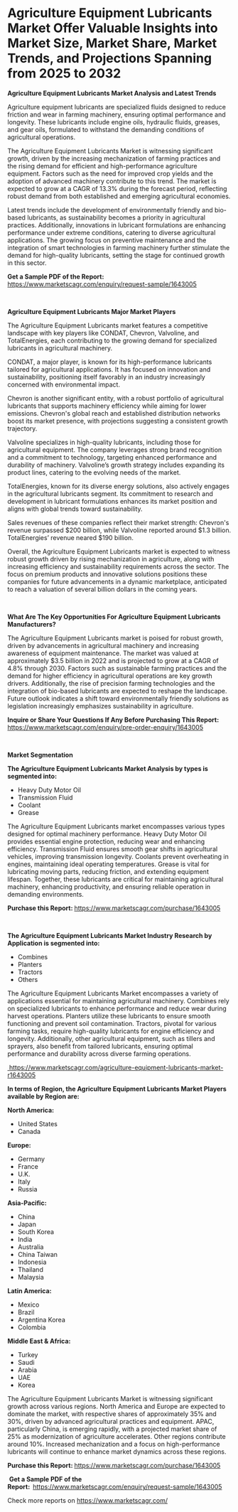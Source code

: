 <p><h1>Agriculture Equipment Lubricants Market Offer Valuable Insights into Market Size, Market Share, Market Trends, and Projections Spanning from 2025 to 2032</h1></p><p><strong>Agriculture Equipment Lubricants Market Analysis and Latest Trends</strong></p>
<p><p>Agriculture equipment lubricants are specialized fluids designed to reduce friction and wear in farming machinery, ensuring optimal performance and longevity. These lubricants include engine oils, hydraulic fluids, greases, and gear oils, formulated to withstand the demanding conditions of agricultural operations.</p><p>The Agriculture Equipment Lubricants Market is witnessing significant growth, driven by the increasing mechanization of farming practices and the rising demand for efficient and high-performance agriculture equipment. Factors such as the need for improved crop yields and the adoption of advanced machinery contribute to this trend. The market is expected to grow at a CAGR of 13.3% during the forecast period, reflecting robust demand from both established and emerging agricultural economies.</p><p>Latest trends include the development of environmentally friendly and bio-based lubricants, as sustainability becomes a priority in agricultural practices. Additionally, innovations in lubricant formulations are enhancing performance under extreme conditions, catering to diverse agricultural applications. The growing focus on preventive maintenance and the integration of smart technologies in farming machinery further stimulate the demand for high-quality lubricants, setting the stage for continued growth in this sector.</p></p>
<p><strong>Get a Sample PDF of the Report:&nbsp;</strong> <a href="https://www.marketscagr.com/enquiry/request-sample/1643005?utm_campaign=2008&utm_medium=2&utm_source=Github&utm_content=ia&utm_term=12012025&utm_id=agriculture-equipment-lubricants">https://www.marketscagr.com/enquiry/request-sample/1643005</a></p>
<p>&nbsp;</p>
<p><strong>Agriculture Equipment Lubricants Major Market Players</strong></p>
<p><p>The Agriculture Equipment Lubricants market features a competitive landscape with key players like CONDAT, Chevron, Valvoline, and TotalEnergies, each contributing to the growing demand for specialized lubricants in agricultural machinery. </p><p>CONDAT, a major player, is known for its high-performance lubricants tailored for agricultural applications. It has focused on innovation and sustainability, positioning itself favorably in an industry increasingly concerned with environmental impact. </p><p>Chevron is another significant entity, with a robust portfolio of agricultural lubricants that supports machinery efficiency while aiming for lower emissions. Chevron's global reach and established distribution networks boost its market presence, with projections suggesting a consistent growth trajectory.</p><p>Valvoline specializes in high-quality lubricants, including those for agricultural equipment. The company leverages strong brand recognition and a commitment to technology, targeting enhanced performance and durability of machinery. Valvoline’s growth strategy includes expanding its product lines, catering to the evolving needs of the market.</p><p>TotalEnergies, known for its diverse energy solutions, also actively engages in the agricultural lubricants segment. Its commitment to research and development in lubricant formulations enhances its market position and aligns with global trends toward sustainability. </p><p>Sales revenues of these companies reflect their market strength: Chevron's revenue surpassed $200 billion, while Valvoline reported around $1.3 billion. TotalEnergies’ revenue neared $190 billion. </p><p>Overall, the Agriculture Equipment Lubricants market is expected to witness robust growth driven by rising mechanization in agriculture, along with increasing efficiency and sustainability requirements across the sector. The focus on premium products and innovative solutions positions these companies for future advancements in a dynamic marketplace, anticipated to reach a valuation of several billion dollars in the coming years.</p></p>
<p>&nbsp;</p>
<p><strong>What Are The Key Opportunities For Agriculture Equipment Lubricants Manufacturers?</strong></p>
<p><p>The Agriculture Equipment Lubricants market is poised for robust growth, driven by advancements in agricultural machinery and increasing awareness of equipment maintenance. The market was valued at approximately $3.5 billion in 2022 and is projected to grow at a CAGR of 4.8% through 2030. Factors such as sustainable farming practices and the demand for higher efficiency in agricultural operations are key growth drivers. Additionally, the rise of precision farming technologies and the integration of bio-based lubricants are expected to reshape the landscape. Future outlook indicates a shift toward environmentally friendly solutions as legislation increasingly emphasizes sustainability in agriculture.</p></p>
<p><strong>Inquire or Share Your Questions If Any Before Purchasing This Report:</strong> <a href="https://www.marketscagr.com/enquiry/pre-order-enquiry/1643005?utm_campaign=2008&utm_medium=2&utm_source=Github&utm_content=ia&utm_term=12012025&utm_id=agriculture-equipment-lubricants">https://www.marketscagr.com/enquiry/pre-order-enquiry/1643005</a></p>
<p>&nbsp;</p>
<p><strong>Market Segmentation</strong></p>
<p><strong>The Agriculture Equipment Lubricants Market Analysis by types is segmented into:</strong></p>
<p><ul><li>Heavy Duty Motor Oil</li><li>Transmission Fluid</li><li>Coolant</li><li>Grease</li></ul></p>
<p><p>The Agriculture Equipment Lubricants market encompasses various types designed for optimal machinery performance. Heavy Duty Motor Oil provides essential engine protection, reducing wear and enhancing efficiency. Transmission Fluid ensures smooth gear shifts in agricultural vehicles, improving transmission longevity. Coolants prevent overheating in engines, maintaining ideal operating temperatures. Grease is vital for lubricating moving parts, reducing friction, and extending equipment lifespan. Together, these lubricants are critical for maintaining agricultural machinery, enhancing productivity, and ensuring reliable operation in demanding environments.</p></p>
<p><strong>Purchase this Report:&nbsp;</strong><a href="https://www.marketscagr.com/purchase/1643005?utm_campaign=2008&utm_medium=2&utm_source=Github&utm_content=ia&utm_term=12012025&utm_id=agriculture-equipment-lubricants">https://www.marketscagr.com/purchase/1643005</a></p>
<p>&nbsp;</p>
<p><strong>The Agriculture Equipment Lubricants Market Industry Research by Application is segmented into:</strong></p>
<p><ul><li>Combines</li><li>Planters</li><li>Tractors</li><li>Others</li></ul></p>
<p><p>The Agriculture Equipment Lubricants Market encompasses a variety of applications essential for maintaining agricultural machinery. Combines rely on specialized lubricants to enhance performance and reduce wear during harvest operations. Planters utilize these lubricants to ensure smooth functioning and prevent soil contamination. Tractors, pivotal for various farming tasks, require high-quality lubricants for engine efficiency and longevity. Additionally, other agricultural equipment, such as tillers and sprayers, also benefit from tailored lubricants, ensuring optimal performance and durability across diverse farming operations.</p></p>
<p><a href="https://www.marketscagr.com/agriculture-equipment-lubricants-market-r1643005?utm_campaign=2008&utm_medium=2&utm_source=Github&utm_content=ia&utm_term=12012025&utm_id=agriculture-equipment-lubricants">&nbsp;https://www.marketscagr.com/agriculture-equipment-lubricants-market-r1643005</a></p>
<p><strong>In terms of Region, the Agriculture Equipment Lubricants Market Players available by Region are:</strong></p>
<p>
    <p> <strong> North America: </strong>
        <ul>
            <li>United States</li>
            <li>Canada</li>
        </ul>
        </p> 
    <p> <strong> Europe: </strong>
        <ul>
            <li>Germany</li>
            <li>France</li>
            <li>U.K.</li>
            <li>Italy</li>
            <li>Russia</li>
        </ul>
        </p> 
    <p> <strong> Asia-Pacific: </strong>
        <ul>
            <li>China</li>
            <li>Japan</li>
            <li>South Korea</li>
            <li>India</li>
            <li>Australia</li>
            <li>China Taiwan</li>
            <li>Indonesia</li>
            <li>Thailand</li>
            <li>Malaysia</li>
        </ul>
        </p> 
    <p> <strong> Latin America: </strong>
        <ul>
            <li>Mexico</li>
            <li>Brazil</li>
            <li>Argentina Korea</li>
            <li>Colombia</li>
        </ul>
        </p> 
    <p> <strong> Middle East & Africa: </strong>
        <ul>
            <li>Turkey</li>
            <li>Saudi</li>
            <li>Arabia</li>
            <li>UAE</li>
            <li>Korea</li>
        </ul>
    </p>
    </p>
<p><p>The Agriculture Equipment Lubricants Market is witnessing significant growth across various regions. North America and Europe are expected to dominate the market, with respective shares of approximately 35% and 30%, driven by advanced agricultural practices and equipment. APAC, particularly China, is emerging rapidly, with a projected market share of 25% as modernization of agriculture accelerates. Other regions contribute around 10%. Increased mechanization and a focus on high-performance lubricants will continue to enhance market dynamics across these regions.</p></p>
<p><strong>Purchase this Report: </strong><a href="https://www.marketscagr.com/purchase/1643005?utm_campaign=2008&utm_medium=2&utm_source=Github&utm_content=ia&utm_term=12012025&utm_id=agriculture-equipment-lubricants">https://www.marketscagr.com/purchase/1643005</a></p>
<p>&nbsp;<strong>Get a Sample PDF of the Report:&nbsp;&nbsp;</strong><a href="https://www.marketscagr.com/enquiry/request-sample/1643005?utm_campaign=2008&utm_medium=2&utm_source=Github&utm_content=ia&utm_term=12012025&utm_id=agriculture-equipment-lubricants">https://www.marketscagr.com/enquiry/request-sample/1643005</a></p>
<p><strong></strong></p>
<p>Check more reports on <a href="https://www.marketscagr.com/?utm_campaign=2008&utm_medium=2&utm_source=Github&utm_content=ia&utm_term=12012025&utm_id=agriculture-equipment-lubricants">https://www.marketscagr.com/</a></p>